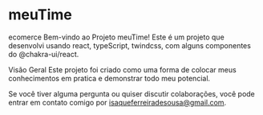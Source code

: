 # meuTime


ecomerce
Bem-vindo ao Projeto meuTime! Este é um projeto que desenvolvi usando react, typeScript, twindcss, com alguns componentes do @chakra-ui/react.

Visão Geral
Este projeto foi criado como uma forma de colocar meus conhecimentos em pratica e demonstrar todo meu potencial.

Se você tiver alguma pergunta ou quiser discutir colaborações, você pode entrar em contato comigo por isaqueferreiradesousa@gmail.com.
